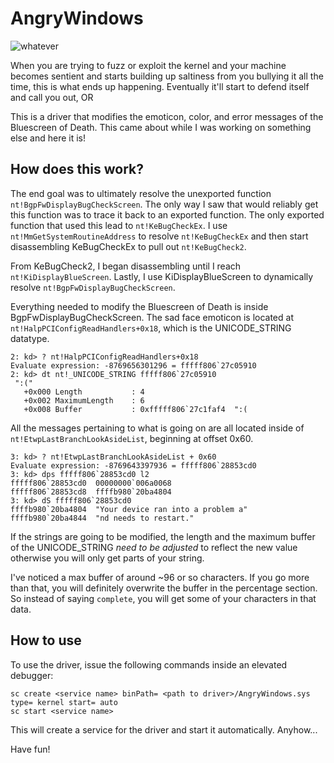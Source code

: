# AngryWindows

![whatever](https://github.com/ch3rn0byl/AngryWindows/blob/master/Images/Capture.PNG)

When you are trying to fuzz or exploit the kernel and your machine becomes sentient and starts building up saltiness from you bullying it all the time, this is what ends up happening. 
Eventually it'll start to defend itself and call you out, OR    

This is a driver that modifies the emoticon, color, and error messages of the Bluescreen of Death. This came about while I was working on something else and here it is! 

## How does this work?

The end goal was to ultimately resolve the unexported function `nt!BgpFwDisplayBugCheckScreen`. The only way I saw that would reliably get this function was to trace it back to an exported function. The only exported function that used this lead to `nt!KeBugCheckEx`.
I use `nt!MmGetSystemRoutineAddress` to resolve `nt!KeBugCheckEx` and then start disassembling KeBugCheckEx to pull out `nt!KeBugCheck2`. 

From KeBugCheck2, I began disassembling until I reach `nt!KiDisplayBlueScreen`. Lastly, I use KiDisplayBlueScreen to dynamically resolve `nt!BgpFwDisplayBugCheckScreen`. 

Everything needed to modify the Bluescreen of Death is inside BgpFwDisplayBugCheckScreen. The sad face emoticon is located at `nt!HalpPCIConfigReadHandlers+0x18`, which is the UNICODE_STRING datatype.
```
2: kd> ? nt!HalpPCIConfigReadHandlers+0x18 
Evaluate expression: -8769656301296 = fffff806`27c05910
2: kd> dt nt!_UNICODE_STRING fffff806`27c05910
 ":("
   +0x000 Length           : 4
   +0x002 MaximumLength    : 6
   +0x008 Buffer           : 0xfffff806`27c1faf4  ":(
```

All the messages pertaining to what is going on are all located inside of `nt!EtwpLastBranchLookAsideList`, beginning at offset 0x60. 
```
3: kd> ? nt!EtwpLastBranchLookAsideList + 0x60
Evaluate expression: -8769643397936 = fffff806`28853cd0
3: kd> dps fffff806`28853cd0 l2
fffff806`28853cd0  00000000`006a0068
fffff806`28853cd8  ffffb980`20ba4804
3: kd> dS fffff806`28853cd0
ffffb980`20ba4804  "Your device ran into a problem a"
ffffb980`20ba4844  "nd needs to restart."
```

If the strings are going to be modified, the length and the maximum buffer of the UNICODE_STRING _need to be adjusted_ to reflect the new value otherwise you will only get parts of your string. 

I've noticed a max buffer of around ~96 or so characters. If you go more than that, you will definitely overwrite the buffer in the percentage section. So instead of saying `complete`, you will get some of your characters in that data. 

## How to use
To use the driver, issue the following commands inside an elevated debugger: 
```
sc create <service name> binPath= <path to driver>/AngryWindows.sys type= kernel start= auto
sc start <service name>
```
This will create a service for the driver and start it automatically. Anyhow...

Have fun!

